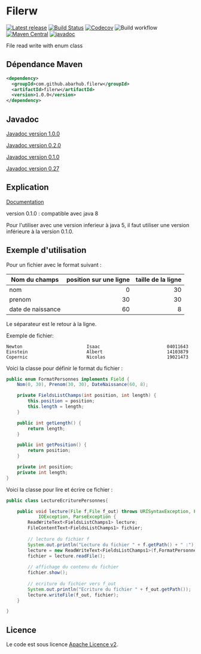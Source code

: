 Filerw
======

[![Latest release](https://img.shields.io/github/release/abarhub/filerw.svg)](https://github.com/abarhub/filerw/releases/latest)
[![Build Status](https://travis-ci.com/abarhub/filerw.svg?branch=master)](https://travis-ci.com/abarhub/filerw)
[![Codecov](https://codecov.io/gh/abarhub/filerw/branch/master/graph/badge.svg)](https://codecov.io/gh/abarhub/filerw)
![Build workflow](https://github.com/abarhub/filerw/actions/workflows/maven.yml/badge.svg)
[![Maven Central](https://maven-badges.herokuapp.com/maven-central/com.github.abarhub.filerw/filerw/badge.svg)](https://maven-badges.herokuapp.com/maven-central/com.github.abarhub.filerw/filerw)
[![javadoc](https://javadoc.io/badge2/com.github.abarhub.filerw/filerw/javadoc.svg)](https://javadoc.io/doc/com.github.abarhub.filerw/filerw)

File read write with enum class  

Dépendance Maven
----------------

```xml
<dependency>
  <groupId>com.github.abarhub.filerw</groupId>
  <artifactId>filerw</artifactId>
  <version>1.0.0</version>
</dependency>
```

Javadoc
-------

[Javadoc version 1.0.0](https://abarhub.github.io/filerw/documentation/version_1.0.0/apidocs)

[Javadoc version 0.2.0](https://abarhub.github.io/filerw/documentation/version_0.2.0/apidocs)

[Javadoc version 0.1.0](https://abarhub.github.io/filerw/documentation/version_0.1.0/apidocs)

[Javadoc version 0.27](https://abarhub.github.io/filerw/documentation/version_0.27/apidocs)

Explication
-----------

[Documentation](https://abarhub.github.io/filerw/)

version 0.1.0 : compatible avec java 8

Pour l'utiliser avec une version inferieur à java 5, il faut utiliser une version inférieure à la version 0.1.0.


Exemple d'utilisation
---------------------

Pour un fichier avec le format suivant :

| Nom du champs | position sur une ligne | taille de la ligne |
| ------------- |--------------:| -----:|
| nom     | 0 | 30 |
| prenom  | 30 | 30 |
| date de naissance | 60 | 8 |


Le séparateur est le retour à la ligne.

Exemple de fichier:

```
Newton                        Isaac                         04011643
Einstein                      Albert                        14103879
Copernic                      Nicolas                       19021473
```

Voici la classe pour définir le format du fichier :
```java
public enum FormatPersonnes implements Field {
	Nom(0, 30), Prenom(30, 30), DateNaissance(60, 8);

	private FieldsListChamps(int position, int length) {
		this.position = position;
		this.length = length;
	}

	public int getLength() {
		return length;
	}

	public int getPosition() {
		return position;
	}

	private int position;
	private int length;
}
```

Voici la classe pour lire et écrire ce fichier :
```java
public class LectureEcriturePersonnes{

	public void lecture(File f,File f_out) throws URISyntaxException, FileNotFoundException,
			IOException, ParseException {
		ReadWriteText<FieldsListChamps1> lecture;
		FileContentText<FieldsListChamps1> fichier;
		
		// lecture du fichier f
		System.out.println("Lecture du fichier " + f.getPath() + " :");
		lecture = new ReadWriteText<FieldsListChamps1>(f,FormatPersonnes.class);
		fichier = lecture.readFile();
		
		// affichage du contenu du fichier
		fichier.show();
		
		// ecriture du fichier vers f_out
		System.out.println("Ecriture du fichier " + f_out.getPath());
		lecture.writeFile(f_out, fichier);
	}

}
```

Licence
-------
Le code est sous licence [Apache Licence v2](https://www.apache.org/licenses/LICENSE-2.0).
